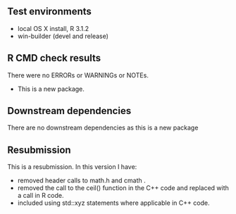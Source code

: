 ## Test environments
* local OS X install, R 3.1.2
* win-builder (devel and release)

## R CMD check results
There were no ERRORs or WARNINGs or NOTEs. 

* This is a new package.

## Downstream dependencies
There are no downstream dependencies as this is a new package

## Resubmission
This is a resubmission. In this version I have:

* removed header calls to math.h and cmath .
* removed the call to the ceil() function in the C++ code and replaced with a call in R code.
* included using std::xyz statements where applicable in C++ code.
